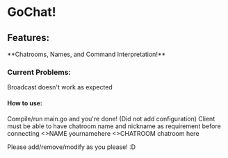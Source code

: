<h1>GoChat!</h1>
<h2>Features:</h2>
**Chatrooms, Names, and Command Interpretation!**

<h3>Current Problems:</h3>
Broadcast doesn't work as expected

<h4>How to use:</h4>
Compile/run main.go and you're done! (Did not add configuration)
Client must be able to have chatroom name and nickname as requirement before connecting
<>NAME yournamehere
<>CHATROOM chatroom here

Please add/remove/modify as you please! :D
